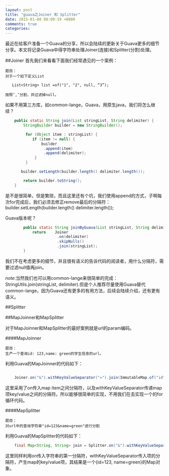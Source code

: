```yaml
---
layout: post
title: "guava之Joiner 和 Splitter"
date: 2015-01-08 08:09:19 +0800
comments: true
categories: 
---
```

最近在给客户准备一个Guava的分享，所以会陆续的更新关于Guava更多的细节分享。本文将记录Guava中得字符串处理Joiner(连接)和Splitter(分割)处理。

##Joiner
首先我们来看看下面我们经常遇见的一个案例：

	题目：
	对于一个如下定义List

	   List<String> list =of("1", "2", null, “3”);

	按照’,’分割，并过滤掉null。

如果不用第三方库，如common-lange，Guava，用原生java，我们将怎么继续？

```java
	public static String join(List stringList, String delimiter) {    
	    StringBuilder builder = new StringBuilder();

	     for (Object item : stringList) { 
	        if (item != null) { 
	            builder
	             .append(item)
	             .append(delimiter); 
	         }
         }     

       builder.setLength(builder.length() delimiter.length());

	    return builder.toString(); 
	}
```

是不是很简单，但是繁琐，而且这里还有个坑，我们使用append的方式，子啊每次for完成后，我们必须去修正remove最后的分隔符：builder.setLength(builder.length() delimiter.length());

Guava版本呢？

```java
		public static String joinByGuava(List stringList, String delimiter) { 
		    return    Joiner
					   .on(delimiter)
					   .skipNulls()
					   .join(stringList);
		}
```

我们不在考虑更多的细节，并且很有语义的告诉代码的阅读者，用什么分隔符，需要过滤null值再join。

*note*:当然我们也可以用common-lange来很简单的完成：StringUtils.join(stringList, delimiter).但是个人推荐尽量使用Guava替代common-lange，因为Guava还有更多的有用方法，后续会陆续介绍，还有更有语义。

##Splitter


##MapJoinner和MapSplitter

对于MapJoinner和MapSplitter的最好案例就是url的param编码。

####MapJoinner

 	题目：
	生产一个查询id: 123,name: green的学生信息的url。

利用Guava的MapJoinner的代码如下：


```java

	Joiner.on("&").withKeyValueSeparator("=").join(ImmutableMap.of("id", "123", "name", "green"));

```

这里采用了on传入map item之间分隔符，以及withKeyValueSeparator传递map项key/value之间的分隔符。所以能够很简单的实现，不用我们在去实现一个的for循环代码。

####MapSplitter

    题目：
	对url中的查询字符串"id=123&name=green"进行分割

利用Guava的MapSplitter的代码如下：

```java
	final Map<String, String> join = Splitter.on("&").withKeyValueSeparator("=").split("id=123&name=green");
```

这里同样利用on传入字符串的第一分隔符，withKeyValueSeparator传入项的分隔符，产生map的key/value项，其结果是一个{id=123, name=green}的Map对象。





